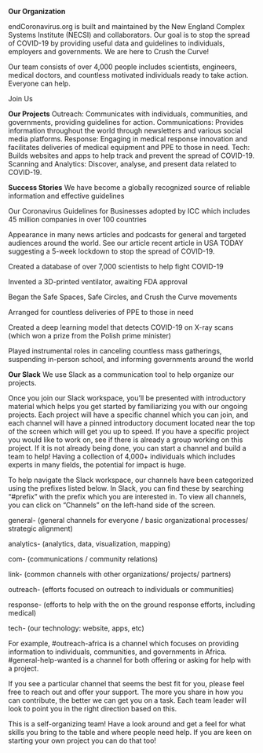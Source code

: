 **Our Organization**

endCoronavirus.org is built and maintained by the New England Complex Systems Institute (NECSI) and collaborators. Our goal is to stop the spread of COVID-19 by providing useful data and guidelines to individuals, employers and governments. We are here to Crush the Curve!

Our team consists of over 4,000 people includes scientists, engineers, medical doctors, and  countless motivated individuals ready to take action. Everyone can help.

Join Us

**Our Projects**
Outreach: Communicates with individuals, communities, and governments, providing guidelines for action. 
Communications: Provides information throughout the world through newsletters and various social media platforms. 
Response: Engaging in medical response innovation and facilitates deliveries of medical equipment and PPE to those in need. 
Tech: Builds websites and apps to help track and prevent the spread of COVID-19.
Scanning and Analytics: Discover, analyse, and present data related to COVID-19.

**Success Stories**
We have become a globally recognized source of reliable information and effective guidelines 

Our Coronavirus Guidelines for Businesses adopted by ICC which includes 45 million companies in over 100 countries

Appearance in many news articles and podcasts for general and targeted audiences around the world. See our article recent article in USA TODAY suggesting a 5-week lockdown to stop the spread of COVID-19.

Created a database of over 7,000 scientists to help fight COVID-19

Invented a 3D-printed ventilator, awaiting FDA approval

Began the Safe Spaces, Safe Circles, and Crush the Curve movements 

Arranged for countless deliveries of PPE to those in need 

Created a deep learning model that detects COVID-19 on X-ray scans (which won a prize from the Polish prime minister)

Played instrumental roles in canceling countless mass gatherings, suspending in-person school, and informing governments around the world

**Our Slack**
We use Slack as a communication tool to help organize our projects. 

Once you join our Slack workspace, you’ll be presented with introductory material which helps you get started by familiarizing you with our ongoing projects. Each project will have a specific channel which you can join, and each channel will have a pinned introductory document located near the top of the screen which will get you up to speed. If you have a specific project you would like to work on, see if there is already a group working on this project. If it is not already being done, you can start a channel and build a team to help! Having a collection of 4,000+ individuals which includes experts in many fields, the potential for impact is huge. 

To help navigate the Slack workspace, our channels have been categorized using the prefixes listed below. In Slack, you can find these by searching “#prefix” with the prefix which you are interested in. To view all channels, you can click on “Channels” on the left-hand side of the screen. 	

general-    (general channels for everyone / basic organizational processes/ strategic alignment)

analytics-     (analytics, data, visualization, mapping)

com-     (communications / community relations)

link-    (common channels with other organizations/ projects/ partners)

outreach-    (efforts focused on outreach to individuals or communities)

response-    (efforts to help with the on the ground response efforts, including medical)

tech-    (our technology: website, apps, etc) 

For example, #outreach-africa is a channel which focuses on providing information to individuals, communities, and governments in Africa. #general-help-wanted is a channel for both offering or asking for help with a project. 

If you see a particular channel that seems the best fit for you, please feel free to reach out and offer your support. The more you share in how you can contribute, the better we can get you on a task. Each team leader will look to point you in the right direction based on this.

This is a self-organizing team! Have a look around and get a feel for what skills you bring to the table and where people need help. If you are keen on starting your own project you can do that too!
